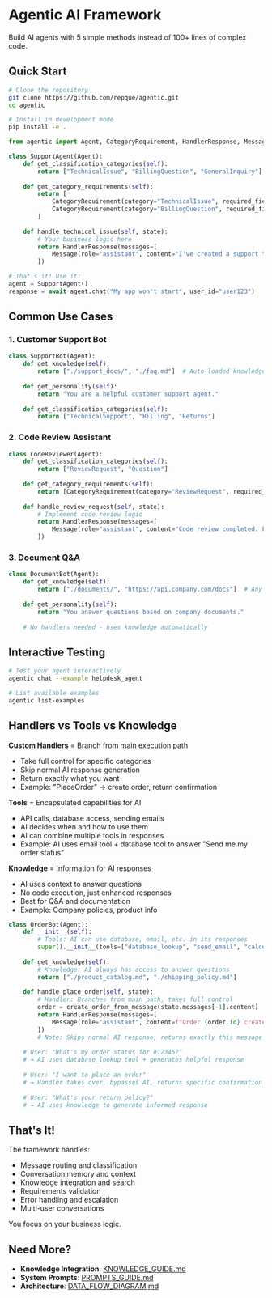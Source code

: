 # Agentic AI Framework

Build AI agents with 5 simple methods instead of 100+ lines of complex code.

## Quick Start

```bash
# Clone the repository
git clone https://github.com/repque/agentic.git
cd agentic

# Install in development mode
pip install -e .
```

```python
from agentic import Agent, CategoryRequirement, HandlerResponse, Message

class SupportAgent(Agent):
    def get_classification_categories(self):
        return ["TechnicalIssue", "BillingQuestion", "GeneralInquiry"]
    
    def get_category_requirements(self):
        return [
            CategoryRequirement(category="TechnicalIssue", required_fields=["problem_details"]),
            CategoryRequirement(category="BillingQuestion", required_fields=["account_number"])
        ]
    
    def handle_technical_issue(self, state):
        # Your business logic here
        return HandlerResponse(messages=[
            Message(role="assistant", content="I've created a support ticket for your technical issue.")
        ])

# That's it! Use it:
agent = SupportAgent()
response = await agent.chat("My app won't start", user_id="user123")
```

## Common Use Cases

### 1. Customer Support Bot

```python
class SupportBot(Agent):
    def get_knowledge(self):
        return ["./support_docs/", "./faq.md"]  # Auto-loaded knowledge
    
    def get_personality(self):
        return "You are a helpful customer support agent."
    
    def get_classification_categories(self):
        return ["TechnicalSupport", "Billing", "Returns"]
```

### 2. Code Review Assistant

```python
class CodeReviewer(Agent):
    def get_classification_categories(self):
        return ["ReviewRequest", "Question"]
    
    def get_category_requirements(self):
        return [CategoryRequirement(category="ReviewRequest", required_fields=["code_url"])]
    
    def handle_review_request(self, state):
        # Implement code review logic
        return HandlerResponse(messages=[
            Message(role="assistant", content="Code review completed. Found 3 suggestions.")
        ])
```

### 3. Document Q&A

```python
class DocumentBot(Agent):
    def get_knowledge(self):
        return ["./documents/", "https://api.company.com/docs"]  # Any files or URLs
    
    def get_personality(self):
        return "You answer questions based on company documents."
    
    # No handlers needed - uses knowledge automatically
```

## Interactive Testing

```bash
# Test your agent interactively
agentic chat --example helpdesk_agent

# List available examples  
agentic list-examples
```

## Handlers vs Tools vs Knowledge

**Custom Handlers** = Branch from main execution path
- Take full control for specific categories
- Skip normal AI response generation
- Return exactly what you want
- Example: "PlaceOrder" → create order, return confirmation

**Tools** = Encapsulated capabilities for AI
- API calls, database access, sending emails
- AI decides when and how to use them
- AI can combine multiple tools in responses
- Example: AI uses email tool + database tool to answer "Send me my order status"

**Knowledge** = Information for AI responses
- AI uses context to answer questions
- No code execution, just enhanced responses
- Best for Q&A and documentation
- Example: Company policies, product info

```python
class OrderBot(Agent):
    def __init__(self):
        # Tools: AI can use database, email, etc. in its responses
        super().__init__(tools=["database_lookup", "send_email", "calculator"])
    
    def get_knowledge(self):
        # Knowledge: AI always has access to answer questions
        return ["./product_catalog.md", "./shipping_policy.md"]
    
    def handle_place_order(self, state):
        # Handler: Branches from main path, takes full control
        order = create_order_from_message(state.messages[-1].content)
        return HandlerResponse(messages=[
            Message(role="assistant", content=f"Order {order.id} created! You'll receive email confirmation.")
        ])
        # Note: Skips normal AI response, returns exactly this message
    
    # User: "What's my order status for #12345?"
    # → AI uses database_lookup tool + generates helpful response
    
    # User: "I want to place an order" 
    # → Handler takes over, bypasses AI, returns specific confirmation
    
    # User: "What's your return policy?"
    # → AI uses knowledge to generate informed response
```

## That's It!

The framework handles:
- Message routing and classification
- Conversation memory and context
- Knowledge integration and search
- Requirements validation
- Error handling and escalation
- Multi-user conversations

You focus on your business logic.

## Need More?

- **Knowledge Integration**: [KNOWLEDGE_GUIDE.md](KNOWLEDGE_GUIDE.md)
- **System Prompts**: [PROMPTS_GUIDE.md](PROMPTS_GUIDE.md)  
- **Architecture**: [DATA_FLOW_DIAGRAM.md](DATA_FLOW_DIAGRAM.md)
